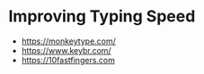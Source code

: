 # Improving Typing Speed

- https://monkeytype.com/
- https://www.keybr.com/
- https://10fastfingers.com
